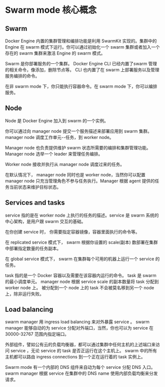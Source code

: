 # Swarm mode 核心概念

## Swarm

Docker Engine 内置的集群管理和编排功能是利用 SwarmKit 实现的。集群中的 Engine 在 swarm 模式下运行。你可以通过初始化一个 swarm 集群或者加入一个存在的 swarm 集群来激活 Engine 的 swarm 模式。

Swarm 是你部署服务的一个集群。 Docker Engine CLI 已经内置了swarm 管理的相关命令，像添加，删除节点等。 CLI 也内置了在 swarm 上部署服务以及管理服务编排的命令。

在非 swarm mode 下，你只能执行容器命令。在 swarm mode 下，你可以编排服务。

## Node

Node 是 Docker Engine 加入到 swarm 的一个实例。

你可以通过向 manager node 提交一个服务描述来部署应用到 swarm 集群。manager node 调度工作单元--任务，到 worker node。

Manager node 也负责提供维护 swarm 状态所需要的编排和集群管理功能。 Manager node 选举一个 leader 来管理任务编排。

Worker node 接收并执行从 manager node 调度过来的任务。

在默认情况下， manager node 同时也是 worker node，当然你可以配置 manager node 只充当管理角色不参与任务执行。Manager 根据 agent 提供的任务当前状态来维护目标状态。

## Services and tasks

service 指的是在 worker node 上执行的任务的描述。service 是 swarm 系统的中心架构，是用户跟 swarm 交互的基础。

在你创建 service 时， 你需要指定容器镜像，容器里面执行的命令等。

在 replicated service 模式下， swarm 根据你设置的 scale(副本) 数部署在集群中部署指定数量的任务副本。

在 global service 模式下， swarm 在集群每个可用的机器上运行一个 service 的任务。

task 指的是一个 Docker 容器以及需要在该容器内运行的命令。 task 是 swarm 的最小调度单元。 manager node 根据 service scale 的副本数量将 task 分配到 worker node 上。 被分配到一个 node 上的 task 不会被莫名移到另一个 node 上，除非运行失败。

## Load balancing

swarm manager 用 ingress load balancing 来对外暴露 service 。 swarm manager 能够自动的为 service 分配对外端口，当然，你也可以为 service 在 30000-32767 范围内指定端口。

外部组件，譬如公有云的负载均衡器，都可以通过集群中任何主机的上述端口来访问 service ，无论 service 的 task 是否正运行在这个主机上。 swarm 中的所有主机都可以路由 ingress connections 到一个正在运行着的 task 实例上。

Swarm mode 有一个内部的 DNS 组件来自动为每个 service 分配 DNS 入口。 swarm manager 根据 service 在集群中的 DNS name 使用内部负载均衡来分发请求。
